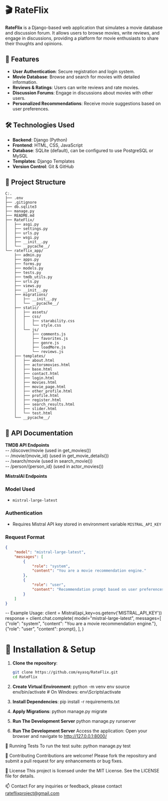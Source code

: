 # 🎬 RateFlix

**RateFlix** is a Django-based web application that simulates a movie database and discussion forum. It allows users to browse movies, write reviews, and engage in discussions, providing a platform for movie enthusiasts to share their thoughts and opinions.

## 🚀 Features

- **User Authentication**: Secure registration and login system.
- **Movie Database**: Browse and search for movies with detailed information.
- **Reviews & Ratings**: Users can write reviews and rate movies.
- **Discussion Forums**: Engage in discussions about movies with other users.
- **Personalized Recommendations**: Receive movie suggestions based on user preferences.

## 🛠️ Technologies Used

- **Backend**: Django (Python)
- **Frontend**: HTML, CSS, JavaScript
- **Database**: SQLite (default), can be configured to use PostgreSQL or MySQL
- **Templates**: Django Templates
- **Version Control**: Git & GitHub

## 📂 Project Structure

```text
C:.
├── .env
├── .gitignore
├── db.sqlite3
├── manage.py
├── README.md
├── RateFlix/
│   ├── asgi.py
│   ├── settings.py
│   ├── urls.py
│   ├── wsgi.py
│   ├── __init__.py
│   └── __pycache__/
└── rateflix_app/
    ├── admin.py
    ├── apps.py
    ├── forms.py
    ├── models.py
    ├── tests.py
    ├── tmdb_utils.py
    ├── urls.py
    ├── views.py
    ├── __init__.py
    ├── migrations/
    │   ├── __init__.py
    │   └── __pycache__/
    ├── static/
    │   ├── assets/
    │   ├── css/
    │   │   ├── starability.css
    │   │   └── style.css
    │   └── js/
    │       ├── comments.js
    │       ├── favorites.js
    │       ├── genre.js
    │       ├── loadMore.js
    │       └── reviews.js
    ├── templates/
    │   ├── about.html
    │   ├── actorsmovies.html
    │   ├── base.html
    │   ├── contact.html
    │   ├── login.html
    │   ├── movies.html
    │   ├── movie_page.html
    │   ├── other_profile.html
    │   ├── profile.html
    │   ├── register.html
    │   ├── search_results.html
    │   ├── slider.html
    │   └── test.html
    └── __pycache__/
```
## 🎯 API Documentation
 **TMDB API Endpoints**   
-- /discover/movie (used in get_movies())   
-- /movie/{movie_id} (used in get_movie_details())   
-- /search/movie (used in search_movie())   
-- /person/{person_id} (used in actor_movies())   

 **MistralAI Endpoints**
 
### Model Used
- `mistral-large-latest`

### Authentication
- Requires Mistral API key stored in environment variable `MISTRAL_API_KEY`

### Request Format
```json
{
    "model": "mistral-large-latest",
    "messages": [
        {
            "role": "system",
            "content": "You are a movie recommendation engine."
        },
        {
            "role": "user",
            "content": "Recommendation prompt based on user preferences"
        }
    ]
}
```
-- Example Usage:
client = Mistral(api_key=os.getenv('MISTRAL_API_KEY'))
response = client.chat.complete(
    model="mistral-large-latest",
    messages=[
        {"role": "system", "content": "You are a movie recommendation engine."},
        {"role": "user", "content": prompt},
    ],
)
# 🔧 Installation & Setup

1. **Clone the repository**:
   ```bash
   git clone https://github.com/eyasq/RateFlix.git
   cd RateFlix
   
2. **Create Virtual Environment**:
    python -m venv env
    source env/bin/activate  # On Windows: env\Scripts\activate

3. **Install Dependencies**:
    pip install -r requirements.txt

4. **Apply Migrations**:
    python manage.py migrate

5. **Run The Development Server**
    python manage.py runserver

6. **Run The Development Server**
    Access the application: Open your browser and navigate to http://127.0.0.1:8000/

🧪 Running Tests
    To run the test suite:
    python manage.py test

🤝 Contributing
Contributions are welcome! Please fork the repository and submit a pull request for any enhancements or bug fixes.

📄 License
This project is licensed under the MIT License. See the LICENSE file for details.

📫 Contact
For any inquiries or feedback, please contact rateflixproject@gmail.com
